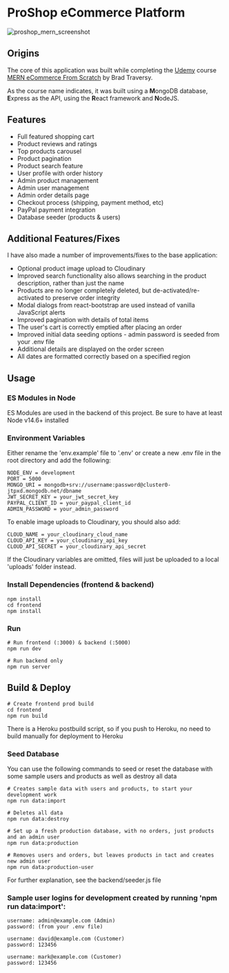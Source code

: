 # ProShop eCommerce Platform

![proshop_mern_screenshot](https://user-images.githubusercontent.com/1767554/108134407-14c4e300-70ae-11eb-9b4b-da05c6a5d09c.png)


## Origins

The core of this application was built while completing the [Udemy](https://www.udemy.com) course [MERN eCommerce From Scratch](https://www.udemy.com/course/mern-ecommerce) by Brad Traversy.

As the course name indicates, it was built using a **M**ongoDB database, **E**xpress as the API, using the **R**eact framework and **N**odeJS.

## Features

- Full featured shopping cart
- Product reviews and ratings
- Top products carousel
- Product pagination
- Product search feature
- User profile with order history
- Admin product management
- Admin user management
- Admin order details page
- Checkout process (shipping, payment method, etc)
- PayPal payment integration
- Database seeder (products & users)

## Additional Features/Fixes

I have also made a number of improvements/fixes to the base application:

- Optional product image upload to Cloudinary
- Improved search functionality also allows searching in the product description, rather than just the name
- Products are no longer completely deleted, but de-activated/re-activated to preserve order integrity
- Modal dialogs from react-bootstrap are used instead of vanilla JavaScript alerts
- Improved pagination with details of total items
- The user's cart is correctly emptied after placing an order
- Improved initial data seeding options - admin password is seeded from your .env file
- Additional details are displayed on the order screen
- All dates are formatted correctly based on a specified region

## Usage

### ES Modules in Node

ES Modules are used in the backend of this project. Be sure to have at least Node v14.6+ installed


### Environment Variables

Either rename the 'env.example' file to '.env' or create a new .env file in the root directory and add the following:

```
NODE_ENV = development
PORT = 5000
MONGO_URI = mongodb+srv://username:password@cluster0-jtpxd.mongodb.net/dbname
JWT_SECRET_KEY = your_jwt_secret_key
PAYPAL_CLIENT_ID = your_paypal_client_id
ADMIN_PASSWORD = your_admin_password
```

To enable image uploads to Cloudinary, you should also add:

```
CLOUD_NAME = your_cloudinary_cloud_name
CLOUD_API_KEY = your_cloudinary_api_key
CLOUD_API_SECRET = your_cloudinary_api_secret
```

If the Cloudinary variables are omitted, files will just be uploaded to a local 'uploads' folder instead.


### Install Dependencies (frontend & backend)

```
npm install
cd frontend
npm install
```

### Run

```
# Run frontend (:3000) & backend (:5000)
npm run dev

# Run backend only
npm run server
```

## Build & Deploy

```
# Create frontend prod build
cd frontend
npm run build
```

There is a Heroku postbuild script, so if you push to Heroku, no need to build manually for deployment to Heroku

### Seed Database

You can use the following commands to seed or reset the database with some sample users and products as well as destroy all data

```
# Creates sample data with users and products, to start your development work
npm run data:import

# Deletes all data
npm run data:destroy

# Set up a fresh production database, with no orders, just products and an admin user
npm run data:production

# Removes users and orders, but leaves products in tact and creates new admin user
npm run data:production-user
```
For further explanation, see the backend/seeder.js file

### Sample user logins for development created by running 'npm run data:import':

```
username: admin@example.com (Admin)
password: (from your .env file)

username: david@example.com (Customer)
password: 123456

username: mark@example.com (Customer)
password: 123456
```

